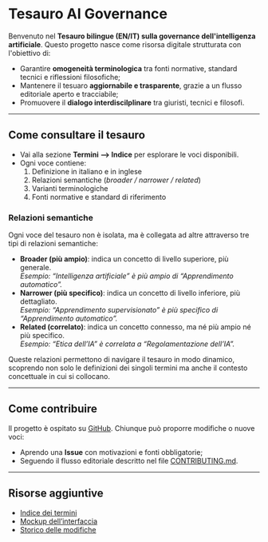 # Tesauro AI Governance

Benvenuto nel **Tesauro bilingue (EN/IT) sulla governance dell'intelligenza artificiale**.
Questo progetto nasce come risorsa digitale strutturata con l'obiettivo di:

- Garantire **omogeneità terminologica** tra fonti normative, standard tecnici e riflessioni filosofiche;
- Mantenere il tesuaro **aggiornabile e trasparente**, grazie a un flusso editoriale aperto e tracciabile;
- Promuovere il **dialogo interdiscilplinare** tra giuristi, tecnici e filosofi.

--- 

## Come consultare il tesauro

- Vai alla sezione **Termini --> Indice** per esplorare le voci disponibili.
- Ogni voce contiene:
    1. Definizione in italiano e in inglese
    2. Relazioni semantiche (*broader / narrower / related*)
    3. Varianti terminologiche
    4. Fonti normative e standard di riferimento

### Relazioni semantiche

Ogni voce del tesauro non è isolata, ma è collegata ad altre attraverso tre tipi di relazioni semantiche:

- **Broader (più ampio)**: indica un concetto di livello superiore, più generale.  
  *Esempio: “Intelligenza artificiale” è più ampio di “Apprendimento automatico”.*
- **Narrower (più specifico)**: indica un concetto di livello inferiore, più dettagliato.  
  *Esempio: “Apprendimento supervisionato” è più specifico di “Apprendimento automatico”.*
- **Related (correlato)**: indica un concetto connesso, ma né più ampio né più specifico.  
  *Esempio: “Etica dell’IA” è correlata a “Regolamentazione dell’IA”.*

Queste relazioni permettono di navigare il tesauro in modo dinamico, scoprendo non solo le definizioni dei singoli termini ma anche il contesto concettuale in cui si collocano.

--- 

## Come contribuire

Il progetto è ospitato su [GitHub](https://github.com/mauritiuss/tesauro-ai). 
Chiunque può proporre modifiche o nuove voci:

- Aprendo una **Issue** con motivazioni e fonti obbligatorie;
- Seguendo il flusso editoriale descritto nel file [CONTRIBUTING.md](https://github.com/mauritiuss/tesauro-ai/blob/main/CONTRIBUTING.md).

---

## Risorse aggiuntive

- [Indice dei termini](terms/index.md)  
- [Mockup dell’interfaccia](mockup.md)  
- [Storico delle modifiche](https://github.com/mauritiuss/tesauro-ai/blob/main/CHANGELOG.md)